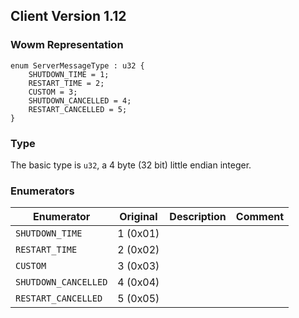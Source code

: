 ## Client Version 1.12

### Wowm Representation
```rust,ignore
enum ServerMessageType : u32 {
    SHUTDOWN_TIME = 1;    
    RESTART_TIME = 2;    
    CUSTOM = 3;    
    SHUTDOWN_CANCELLED = 4;    
    RESTART_CANCELLED = 5;    
}
```
### Type
The basic type is `u32`, a 4 byte (32 bit) little endian integer.
### Enumerators
| Enumerator | Original  | Description | Comment |
| --------- | -------- | ----------- | ------- |
| `SHUTDOWN_TIME` | 1 (0x01) |  |  |
| `RESTART_TIME` | 2 (0x02) |  |  |
| `CUSTOM` | 3 (0x03) |  |  |
| `SHUTDOWN_CANCELLED` | 4 (0x04) |  |  |
| `RESTART_CANCELLED` | 5 (0x05) |  |  |
